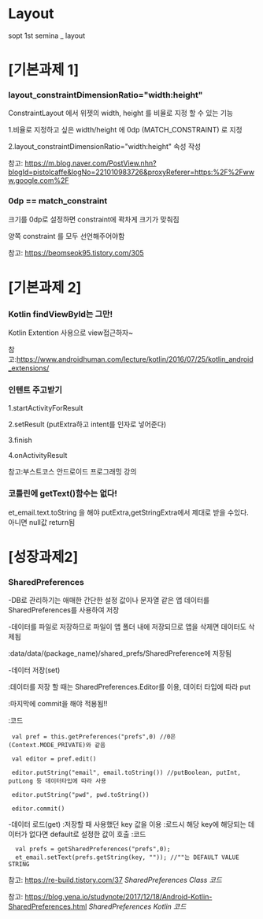 # Layout
sopt 1st semina _ layout


[기본과제 1]
=============
### layout_constraintDimensionRatio="width:height"

ConstraintLayout 에서 위젯의 width, height 를 비율로 지정 할 수 있는 기능

1.비율로 지정하고 싶은 width/height 에 0dp (MATCH_CONSTRAINT) 로 지정 

2.layout_constraintDimensionRatio="width:height" 속성 작성

참고: https://m.blog.naver.com/PostView.nhn?blogId=pistolcaffe&logNo=221010983726&proxyReferer=https:%2F%2Fwww.google.com%2F


### 0dp == match_constraint

크기를 0dp로 설정하면 constraint에 꽉차게 크기가 맞춰짐

양쪽 constraint 를 모두  선언해주어야함

참고: https://beomseok95.tistory.com/305




[기본과제 2]
=============

### Kotlin findViewById는 그만!

Kotlin Extention 사용으로 view접근하자~

참고:https://www.androidhuman.com/lecture/kotlin/2016/07/25/kotlin_android_extensions/

### 인텐트 주고받기

1.startActivityForResult

2.setResult (putExtra하고 intent를 인자로 넣어준다)

3.finish

4.onActivityResult

참고:부스트코스 안드로이드 프로그래밍 강의


### 코틀린에 getText()함수는 없다!
et_email.text.toString 을 해야 putExtra,getStringExtra에서 제대로 받을 수있다. 아니면 null값 return됨 




[성장과제2]
=============
### SharedPreferences
-DB로 관리하기는 애매한 간단한 설정 값이나 문자열 같은 앱 데이터를 SharedPreferences를 사용하여 저장

-데이터를 파일로 저장하므로 파일이 앱 폴더 내에 저장되므로 앱을 삭제면 데이터도 삭제됨

 :data/data/(package_name)/shared_prefs/SharedPreference에 저장됨
 
-데이터 저장(set)

 :데이터를 저장 할 때는 SharedPreferences.Editor를 이용, 데이터 타입에 따라 put
 
 :마지막에 commit을 해야 적용됨!!
 
 :코드 
 ```
  val pref = this.getPreferences("prefs",0) //0은 (Context.MODE_PRIVATE)와 같음
  
  val editor = pref.edit() 
  
  editor.putString("email", email.toString()) //putBoolean, putInt, putLong 등 데이터타입에 따라 사용
  
  editor.putString("pwd", pwd.toString())
  
  editor.commit()
 ```
 
-데이터 로드(get)
  :저장할 때 사용했던 key 값을 이용
  :로드시 해당 key에 해당되는 데이터가 없다면 default로 설정한 값이 호출
  :코드
  ```
    val prefs = getSharedPreferences("prefs",0);
    et_email.setText(prefs.getString(key, "")); //""는 DEFAULT VALUE STRING
  ```

참고: https://re-build.tistory.com/37 *SharedPreferences Class 코드*

참고: https://blog.yena.io/studynote/2017/12/18/Android-Kotlin-SharedPreferences.html *SharedPreferences Kotlin 코드*

